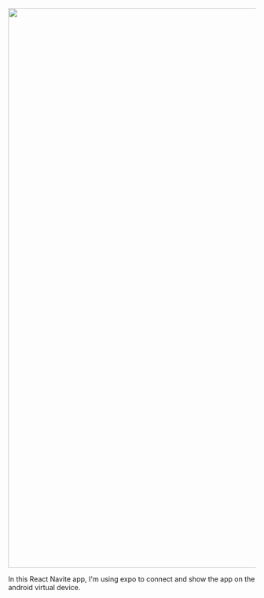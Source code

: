 
<img src="https://user-images.githubusercontent.com/75820882/139384530-ca104102-2a58-440f-b05c-ee4e4e08f7a6.png"  width="540px" height="1140px"/>

In this React Navite app, I'm using expo to connect and show the app on the android virtual device.
  
